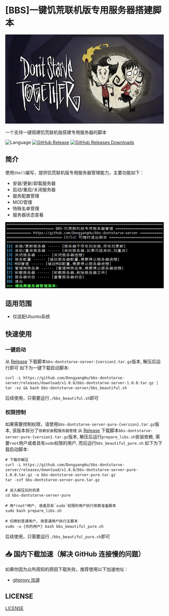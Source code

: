 # [BBS]一键饥荒联机版专用服务器搭建脚本
![icon](include/bbs_server_banner.jpeg)

一个支持一键搭建饥荒联机版搭建专用服务器的脚本

![Language](https://img.shields.io/badge/Language-Shell-blue)
[![GitHub Release](https://img.shields.io/github/v/tag/DongyangHu/bbs-dontstarve-server.svg?label=Release)](https://github.com/DongyangHu/bbs-dontstarve-server/releases)
[![GitHub Releases Downloads](https://img.shields.io/github/downloads/DongyangHu/bbs-dontstarve-server/total.svg?logo=github)](https://somsubhra.github.io/github-release-stats/?username=DongyangHu&repository=bbs-dontstarve-server)


## 简介
使用`Shell`编写，提供饥荒联机版专用服务器管理能力，主要功能如下：
- 安装/更新/卸载服务器
- 启动/重启/关闭服务器
- 服务配置管理
- MOD管理
- 特殊名单管理
- 服务器状态查看
  
![main_page](include/bbs_server_main.png)


## 适用范围
- 仅适配Ubuntu系统


## 快速使用
### 一键启动
从 [Release](https://github.com/DongyangHu/bbs-dontstarve-server/releases) 下载脚本`bbs-dontstarve-server-{version}.tar.gz`版本, 解压后运行即可
如下为一键下载启动脚本:
```
curl -L https://github.com/DongyangHu/bbs-dontstarve-server/releases/download/v1.0.0/bbs-dontstarve-server-1.0.0.tar.gz | tar -xz && bash bbs-dontstarve-server/bbs_beautiful.sh

```
后续使用，只需要运行`./bbs_beautiful.sh`即可

### 权限控制
如果需要控制权限，请使用`bbs-dontstarve-server-pure-{version}.tar.gz`版本, 该版本拆分了`依赖安装`和`服务器管理`
从 [Release](https://github.com/DongyangHu/bbs-dontstarve-server/releases) 下载脚本`bbs-dontstarve-server-pure-{version}.tar.gz`版本, 解压后运行`prepare_libs.sh`安装依赖, 需要`root`用户或者具有`sudo`权限的用户, 而后运行`bbs_beautiful_pure.sh`
如下为下载启动脚本:
```
# 下载并解压
curl -L https://github.com/DongyangHu/bbs-dontstarve-server/releases/download/v1.0.0/bbs-dontstarve-server-pure-1.0.0.tar.gz -o bbs-dontstarve-server-pure.tar.gz
tar -xzf bbs-dontstarve-server-pure.tar.gz

# 进入解压后的目录
cd bbs-dontstarve-server-pure

# 用*root*用户, 或者具有`sudo`权限的用户执行依赖准备脚本
sudo bash prepare_libs.sh

# 切换到普通用户, 用普通用户执行主脚本
sudo -u {你的用户} bash bbs_beautiful_pure.sh

```
后续使用，只需要运行`./bbs_beautiful_pure.sh`即可

## 📥 国内下载加速（解决 GitHub 连接慢的问题）

如果你因为众所周知的原因下载失败，推荐使用以下加速地址：
- [ghproxy 加速](https://ghfast.top/https://github.com/DongyangHu/bbs-dontstarve-server/releases/download/v1.0.0/bbs-dontstarve-server-1.0.0.tar.gz)

## LICENSE
[LICENSE](LICENSE)
